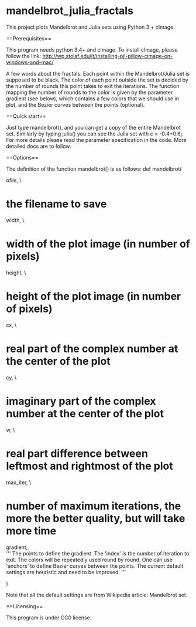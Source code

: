 # mandelbrot_julia_fractals
This project plots Mandelbrot and Julia sets using Python 3 + cImage.


==Prerequisites==

This program needs python 3.4+ and cImage. To install cImage, please follow the link:
http://wp.stolaf.edu/it/installing-pil-pillow-cimage-on-windows-and-mac/

A few words about the fractals: 
Each point within the Mandelbrot/Julia set is supposed to be black.
The color of each point outside the set is decided by the number of rounds this point takes to exit the iterations.
The function mapping the number of rounds to the color is given by the parameter gradient (see below), which contains a few colors that we should use in plot, and the Bezier curves between the points (optional).


==Quick start==

Just type mandelbrot(), and you can get a copy of the entire Mandelbrot set. Similarly by typing julia() you can see the Julia set with c = -0.4+0.6j.
For more details please read the parameter specification in the code. More detailed docs are to follow.


==Options==

The definition of the function mandelbrot() is as follows:
def mandelbrot( 

ofile, \
# the filename to save

width, \
# width of the plot image (in number of pixels)
				
height, \
# height of the plot image (in number of pixels)
				
cx, \
# real part of the complex number at the center of the plot
				
cy, \
# imaginary part of the complex number at the center of the plot
				
w, \
# real part difference between leftmost and rightmost of the plot
				
max_iter, \
# number of maximum iterations, the more the better quality, but will take more time
				
gradient, \
'''
The points to define the gradient.
The 'index' is the number of iteration to exit.
The colors will be repeatedly used round by round.
One can use 'anchors' to define Bezier curves between the points.
The current default settings are heuristic and need to be improved.
'''

)
				
Note that all the default settings are from Wikipedia article: Mandelbrot set.		

==Licensing==

This program is under CC0 license.
